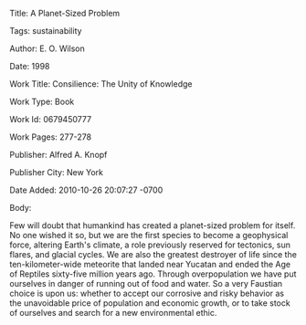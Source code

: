 Title:  A Planet-Sized Problem

Tags:   sustainability

Author: E. O. Wilson

Date:   1998

Work Title: Consilience: The Unity of Knowledge

Work Type: Book

Work Id: 0679450777

Work Pages: 277-278

Publisher: Alfred A. Knopf

Publisher City: New York

Date Added: 2010-10-26 20:07:27 -0700

Body: 

Few will doubt that humankind has created a planet-sized problem for itself. No one wished it so, but we are the first species to become a geophysical force, altering Earth's climate, a role previously reserved for tectonics, sun flares, and glacial cycles. We are also the greatest destroyer of life since the ten-kilometer-wide meteorite that landed near Yucatan and ended the Age of Reptiles sixty-five million years ago. Through overpopulation we have put ourselves in danger of running out of food and water. So a very Faustian choice is upon us: whether to accept our corrosive and risky behavior as the unavoidable price of population and economic growth, or to take stock of ourselves and search for a new environmental ethic. 

